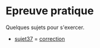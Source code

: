 # Epreuve pratique
Quelques sujets pour s'exercer.  

* [sujet37](37.ipynb) = [correction](37-correction.ipynb)
